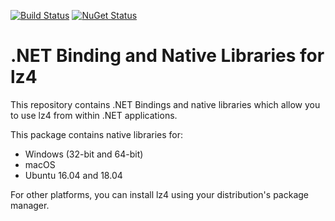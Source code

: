 [![Build Status](https://dev.azure.com/qmfrederik/lz4.nativebinaries/_apis/build/status/quamotion.lz4.nativebinaries?branchName=master)](https://dev.azure.com/qmfrederik/lz4.nativebinaries/_build/latest?definitionId=13&branchName=master)
[![NuGet Status](http://img.shields.io/nuget/v/lz4.nativebinaries.svg?style=flat)](https://www.nuget.org/packages/lz4.nativebinaries/)

# .NET Binding and Native Libraries for lz4

This repository contains .NET Bindings and native libraries which allow you to use lz4 from within .NET applications.

This package contains native libraries for:
- Windows (32-bit and 64-bit)
- macOS
- Ubuntu 16.04 and 18.04

For other platforms, you can install lz4 using your distribution's package manager.
